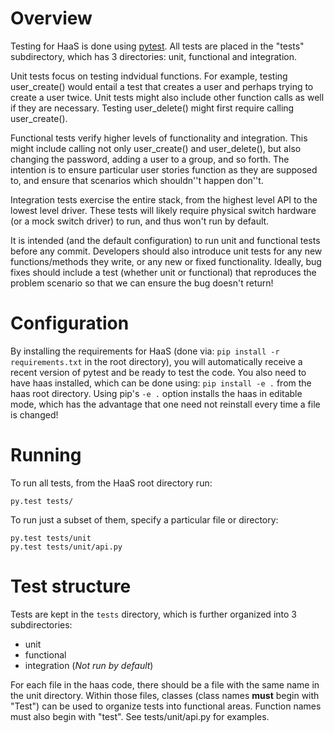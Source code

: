 # Overview

Testing for HaaS is done using [pytest](http://pytest.org/). All tests are placed in the "tests" subdirectory, which has 3 directories: unit, functional and integration.

Unit tests focus on testing indvidual functions. For example, testing user_create() would entail a test that creates a user and perhaps trying to create a user twice. Unit tests might also include other function calls as well if they are necessary. Testing user_delete() might first require calling user_create().

Functional tests verify higher levels of functionality and integration. This might include calling not only user_create() and user_delete(), but also changing the password, adding a user to a group, and so forth. The intention is to ensure particular user stories function as they are supposed to, and ensure that scenarios which shouldn''t happen don''t.

Integration tests exercise the entire stack, from the highest level API to the lowest level driver. These tests will likely require physical switch hardware (or a mock switch driver) to run, and thus won't run by default.

It is intended (and the default configuration) to run unit and functional tests before any commit. Developers should also introduce unit tests for any new functions/methods they write, or any new or fixed functionality. Ideally, bug fixes should include a test (whether unit or functional) that reproduces the problem scenario so that we can ensure the bug doesn't return!

# Configuration

By installing the requirements for HaaS (done via: `pip install -r requirements.txt` in the root directory), you will automatically receive a recent version of pytest and be ready to test the code. You also need to have haas installed, which can be done using: `pip install -e .` from the haas root directory. Using pip's `-e .` option installs the haas in editable mode, which has the advantage that one need not reinstall every time a file is changed!

# Running

To run all tests, from the HaaS root directory run:

    py.test tests/

To run just a subset of them, specify a particular file or directory:

    py.test tests/unit
    py.test tests/unit/api.py

# Test structure

Tests are kept in the `tests` directory, which is further organized into 3 subdirectories:
* unit
* functional
* integration \(*Not run by default*\)

For each file in the haas code, there should be a file with the same name in the unit directory. Within those files, classes \(class names **must** begin with "Test"\) can be used to organize tests into functional areas. Function names must also begin with "test". See tests/unit/api.py for examples.
